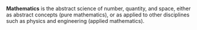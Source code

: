 **Mathematics** is the abstract science of number, quantity, and space, either as abstract concepts (pure mathematics), or as applied to other disciplines such as physics and engineering (applied mathematics).